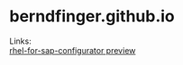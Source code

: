 # berndfinger.github.io

Links:<br>
<a href="https://berndfinger.github.io/rhel-for-sap-configurator">rhel-for-sap-configurator preview</a>

